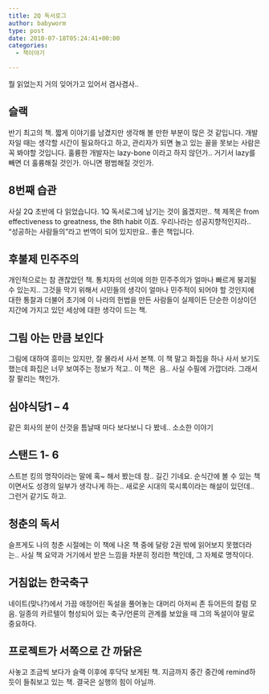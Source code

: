 ```yaml
---
title: 2Q 독서로그
author: babyworm
type: post
date: 2010-07-18T05:24:41+00:00
categories:
  - 책이야기

---
```

뭘 읽었는지 거의 잊어가고 있어서 겸사겸사..

## 슬랙

반기 최고의 책. 짧게 이야기를 남겼지만 생각해 볼 만한 부분이 많은 것 같입니다. 개발자일 때는 생각할 시간이 필요하다고 하고, 관리자가 되면 놀고 있는 꼴을 못보는 사람은 꼭 봐야할 것입니다. 훌륭한 개발자는 lazy-bone 이라고 하지 않던가.. 거기서 lazy를 빼면 더 훌륭해질 것인가. 아니면 평범해질 것인가.

## 8번째 습관

사실 2Q 초반에 다 읽었습니다. 1Q 독서로그에 남기는 것이 옳겠지만.. 책 제목은 from effectiveness to greatness, the 8th habit 이죠. 우리나라는 성공지향적인지라.. &#8220;성공하는 사람들의&#8221;라고 번역이 되어 있지만요.. 좋은 책입니다.

## 후불제 민주주의

개인적으로는 참 괜찮았던 책. 통치자의 선의에 의한 민주주의가 얼마나 빠르게 붕괴될수 있는지.. 그것을 막기 위해서 시민들의 생각이 얼마나 민주적이 되어야 할 것인지에 대한 통찰과 더불어 초기에 이 나라의 헌법을 만든 사람들이 실제이든 단순한 이상이던지간에 가지고 있던 세상에 대한 생각이 드는 책.

## 그림 아는 만큼 보인다

그림에 대하여 흥미는 있지만, 잘 몰라서 사서 본책. 이 책 말고 화집을 하나 사서 보기도 했는데 화집은 너무 보여주는 정보가 적고.. 이 책은&nbsp; 음.. 사실 수필에 가깝더라. 그래서 잘 팔리는 책인가.

## 심야식당1 &#8211; 4

같은 회사의 분이 산것을 틈날때 마다 보다보니 다 봤네.. 소소한 이야기

## 스탠드 1- 6

스트븐 킹의 명작이라는 말에 혹~ 해서 봤는데 참.. 길긴 기네요. 순식간에 볼 수 있는 책이면서도 성경의 일부가 생각나게 하는.. 새로운 시대의 묵시록이라는 해설이 있던데.. 그런거 같기도 하고.

## 청춘의 독서

슬프게도 나의 청춘 시절에는 이 책에 나온 책 중에 달랑 2권 밖에 읽어보지 못했더라는.. 사실 책 요약과 거기에서 받은 느낌을 차분히 정리한 책인데, 그 자체로 명작이다.

## 거침없는 한국축구

네이트(맞나?)에서 가끔 애정어린 독설을 풀어놓는 대머리 아저씨 존 듀어든의 칼럼 모음. 일종의 카르텔이 형성되어 있는 축구/언론의 관계를 보았을 때 그의 독설이야 말로 중요하다.

## 프로젝트가 서쪽으로 간 까닭은

사놓고 조금씩 보다가 슬랙 이후에 후닥닥 보게된 책. 지금까지 중간 중간에 remind하듯이 들춰보고 있는 책. 결국은 실행의 힘이 아닐까.